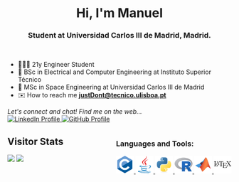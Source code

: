 <h1 align="center">Hi, I'm Manuel</h1>
<h3 align="center">Student at Universidad Carlos III de Madrid, Madrid.</h3>
<br>

- 🧑🏻‍💻 21y Engineer Student
- 🔌 BSc in Electrical and Computer Engineering at Instituto Superior Técnico
- 🚀 MSc in Space Engineering at Universidad Carlos III de Madrid
- ✉️ How to reach me **justDont@tecnico.ulisboa.pt**

<p align="left">
  <i>Let's connect and chat! Find me on the web...</i>
  <br>
  <a href="https://www.linkedin.com/in/Manuel-Salema-Guilherme/" target="_blank" rel="noopener noreferrer">
    <img src="https://img.shields.io/badge/-Linkedin-blue?style=flat-square&logo=Linkedin&logoColor=white" alt="LinkedIn Profile">
  </a>
  <a href="https://github.com/pimpaoz15" target="_blank" rel="noopener noreferrer">
    <img src="https://img.shields.io/badge/-GitHub-black?style=flat-square&logo=Github&logoColor=white" alt="GitHub Profile">
  </a>
</p>

<div> 
  <div style="float: right;">
    <h3>Languages and Tools:</h3>
    <p>
      <a href="https://www.cprogramming.com/" target="_blank" rel="noreferrer">
        <img src="https://raw.githubusercontent.com/devicons/devicon/master/icons/c/c-original.svg" alt="c" width="40" height="40" /> 
      </a> 
      <a href="https://www.java.com" target="_blank" rel="noreferrer">
        <img src="https://raw.githubusercontent.com/devicons/devicon/master/icons/java/java-original.svg" alt="java" width="40" height="40" /> 
      </a>
      <a href="https://www.python.org" target="_blank" rel="noreferrer">
        <img src="https://raw.githubusercontent.com/devicons/devicon/master/icons/python/python-original.svg" alt="python" width="40" height="40" />
      </a>
      <a href="https://www.r-project.org/" target="_blank" rel="noreferrer">
        <img src="https://raw.githubusercontent.com/devicons/devicon/master/icons/r/r-original.svg" alt="r" width="40" height="40" />
      </a>
      <a href="https://www.mathworks.com/products/matlab.html" target="_blank" rel="noreferrer">
        <img src="https://raw.githubusercontent.com/devicons/devicon/master/icons/matlab/matlab-original.svg" alt="matlab" width="40" height="40" />
      </a>
      <a href="https://www.latex-project.org/" target="_blank" rel="noreferrer">
        <img src="https://raw.githubusercontent.com/devicons/devicon/master/icons/latex/latex-original.svg" alt="latex" width="40" height="40" />
      </a>
    </p>
  </div>
</div>

## Visitor Stats

<div align="left">
  
<img src="https://views.whatilearened.today/views/github/pimpaoz15/pimpaoz15.svg"/> <img src="https://img.shields.io/badge/Thanks%20for%20visiting-!-1EAEDB.svg"/>

</div>
